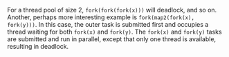 For a thread pool of size 2, `fork(fork(fork(x)))` will deadlock, and so on. Another, perhaps more
interesting example is `fork(map2(fork(x), fork(y)))`. In this case, the outer task is submitted
first and occupies a thread waiting for both `fork(x)` and `fork(y)`. The `fork(x)` and `fork(y)`
tasks are submitted and run in parallel, except that only one thread is available, resulting in
deadlock.
